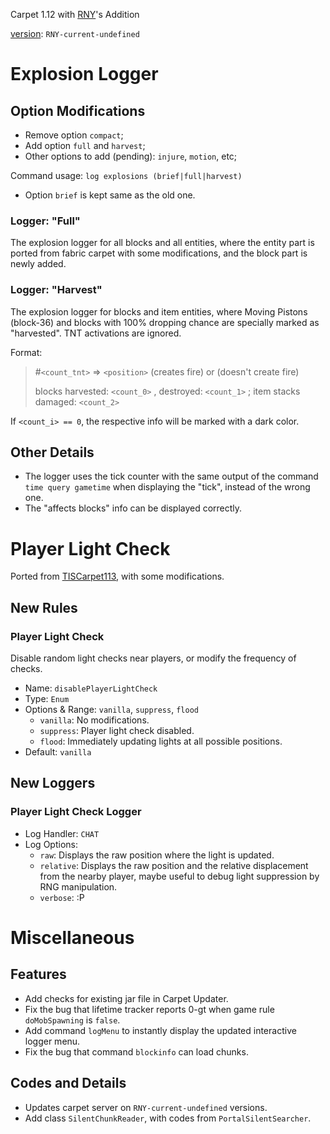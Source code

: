 Carpet 1.12 with [RNY](https://github.com/Rainyaphthyl)'s Addition

[version](src/carpet/CarpetSettings.java): `RNY-current-undefined`

# Explosion Logger

## Option Modifications

- Remove option `compact`;
- Add option `full` and `harvest`;
- Other options to add (pending): `injure`, `motion`, etc;

Command usage: `log explosions (brief|full|harvest)`

- Option `brief` is kept same as the old one.

### Logger: "Full"

The explosion logger for all blocks and all entities, where the entity part is ported from fabric carpet with some modifications, and the block part is newly added.

### Logger: "Harvest"

The explosion logger for blocks and item entities, where Moving Pistons (block-36) and blocks with 100% dropping chance are specially marked as "harvested". TNT activations are ignored.

Format:
> #`<count_tnt>` => `<position>` (creates fire) or (doesn't create fire)
>
> blocks harvested: `<count_0>` , destroyed: `<count_1>` ; item stacks damaged: `<count_2>`

If `<count_i> == 0`, the respective info will be marked with a dark color.

## Other Details

- The logger uses the tick counter with the same output of the command `time query gametime` when displaying the "tick", instead of the wrong one.
- The "affects blocks" info can be displayed correctly.

# Player Light Check

Ported from [TISCarpet113](https://github.com/TISUnion/TISCarpet113), with some modifications.

## New Rules

### Player Light Check

Disable random light checks near players, or modify the frequency of checks.

- Name: `disablePlayerLightCheck`
- Type: `Enum`
- Options & Range: `vanilla`, `suppress`, `flood`
    - `vanilla`: No modifications.
    - `suppress`: Player light check disabled.
    - `flood`: Immediately updating lights at all possible positions.
- Default: `vanilla`

## New Loggers

### Player Light Check Logger

- Log Handler: `CHAT`
- Log Options:
    - `raw`: Displays the raw position where the light is updated.
    - `relative`: Displays the raw position and the relative displacement from the nearby player, maybe useful to debug light suppression by RNG manipulation.
    - `verbose`: :P

# Miscellaneous

## Features

- Add checks for existing jar file in Carpet Updater.
- Fix the bug that lifetime tracker reports 0-gt when game rule `doMobSpawning` is `false`.
- Add command `logMenu` to instantly display the updated interactive logger menu.
- Fix the bug that command `blockinfo` can load chunks.

## Codes and Details

- Updates carpet server on `RNY-current-undefined` versions.
- Add class `SilentChunkReader`, with codes from `PortalSilentSearcher`.

[//]: # (TODO: Consider whether to use "build" \(instead of "dev"\) versions for releases)
